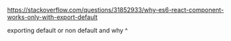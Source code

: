https://stackoverflow.com/questions/31852933/why-es6-react-component-works-only-with-export-default

exporting default or non default and why ^



